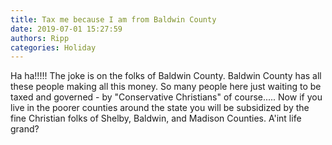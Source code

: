 ```yaml
---
title: Tax me because I am from Baldwin County
date: 2019-07-01 15:27:59
authors: Ripp
categories: Holiday
---
```


 Ha ha!!!!!  The joke is on the folks of Baldwin County.  Baldwin County has all these people making all this money.  So many people here just waiting to be taxed and governed - by "Conservative Christians" of course.....
Now if you live in the poorer counties around the state you will be subsidized by the fine Christian folks of Shelby, Baldwin, and Madison Counties.  A'int life grand?
